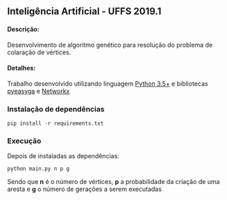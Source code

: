 ## Inteligência Artificial - UFFS 2019.1

#### Descrição:
Desenvolvimento de algoritmo genético para resolução do problema de colaração de vértices.

#### Detalhes:
Trabalho desenvolvido utilizando linguagem [Python 3.5+](https://www.python.org/) e bibliotecas [pyeasyga](https://github.com/remiomosowon/pyeasyga) e [Networkx](https://networkx.github.io/) 

### Instalação de dependências
```
pip install -r requirements.txt
```

### Execução
Depois de instaladas as dependências:
```
python main.py n p g
```
Sendo que __n__ é o número de vértices, __p__ a probabilidade da criação de uma aresta e __g__ o número de gerações a serem executadas
